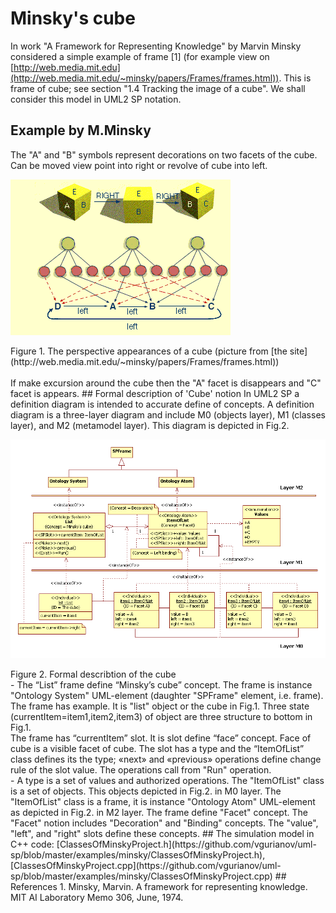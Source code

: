 # Minsky's cube
In work "A Framework for Representing Knowledge" by Marvin Minsky considered a simple example of frame [1]
(for example view on [http://web.media.mit.edu](http://web.media.mit.edu/~minsky/papers/Frames/frames.html)).
This is frame of cube; see section "1.4 Tracking the image of a cube". We shall consider this model in UML2 SP notation.
## Example by M.Minsky
The "A" and "B" symbols represent decorations on two facets of the cube. 
Can be moved view point into right or revolve of cube into left.
<p><img src="Image4.gif" alt="" /></p>
Figure 1. The perspective appearances of a cube (picture from [the site](http://web.media.mit.edu/~minsky/papers/Frames/frames.html))<br/><br/>
If make excursion around the cube then the "A" facet is disappears and "C" facet is appears.
## Formal description of 'Cube' notion
In UML2 SP a definition diagram is intended to accurate define of concepts. 
A definition diagram is a three-layer diagram and include M0 (objects layer), M1 (classes layer), and M2 (metamodel layer). 
This diagram is depicted in Fig.2.
<p><img src="cube.png" alt="" /></p>
Figure 2. Formal describtion of the cube<br/>
- The “List” frame define “Minsky’s cube” concept. The frame is instance "Ontology System" UML-element 
(daughter "SPFrame" element, i.e. frame). The frame has example. It is "list" object or the cube in Fig.1.
Three state (currentItem=item1,item2,item3) of object are three structure to bottom in Fig.1.<br/> 
The frame has “currentItem” slot. It is slot define “face” concept. Face of cube is a visible facet of cube. 
The slot has a type and the “ItemOfList” class defines its the type; «next» and «previous» operations define 
change rule of the slot value. The operations call from "Run" operation.<br/>
- A type is a set of values and authorized operations. The "ItemOfList" class is a set of objects. 
This objects depicted in Fig.2. in M0 layer. The "ItemOfList" class is a frame, it is instance "Ontology Atom" UML-element as depicted in Fig.2. in M2 layer. 
The frame define "Facet" concept. The "Facet" notion includes "Decoration" and "Binding" concepts. The "value", "left", and "right" slots define these concepts.
## The simulation model in C++ code:  
[ClassesOfMinskyProject.h](https://github.com/vgurianov/uml-sp/blob/master/examples/minsky/ClassesOfMinskyProject.h), 
[ClassesOfMinskyProject.cpp](https://github.com/vgurianov/uml-sp/blob/master/examples/minsky/ClassesOfMinskyProject.cpp)
## References
1. Minsky, Marvin. A framework for representing knowledge. MIT AI Laboratory Memo 306, June, 1974.
 
